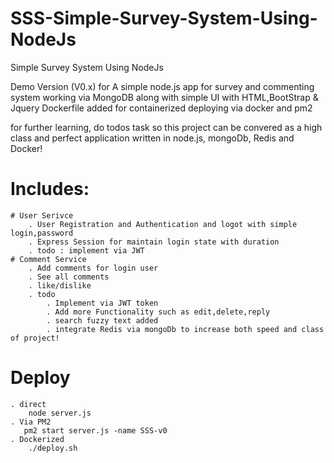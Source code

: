# SSS-Simple-Survey-System-Using-NodeJs
Simple Survey System Using NodeJs


Demo Version (V0.x) for A simple node.js app for survey and commenting system working via MongoDB
along with simple UI with HTML,BootStrap & Jquery
Dockerfile added for containerized deploying via docker and pm2

for further learning, 
 do todos task so this project can be convered as a high class and perfect application written in node.js, mongoDb, Redis and Docker!

# Includes:
    # User Serivce 
        . User Registration and Authentication and logot with simple login,password
        . Express Session for maintain login state with duration
        . todo : implement via JWT
    # Comment Service
        . Add comments for login user
        . See all comments
        . like/dislike
        . todo 
            . Implement via JWT token
            . Add more Functionality such as edit,delete,reply
            . search fuzzy text added
            . integrate Redis via mongoDb to increase both speed and class of project!
            
# Deploy
    . direct
        node server.js 
    . Via PM2
       pm2 start server.js -name SSS-v0
    . Dockerized
        ./deploy.sh
